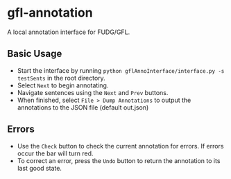 # gfl-annotation
A local annotation interface for FUDG/GFL.

## Basic Usage ##

* Start the interface by running `python gflAnnoInterface/interface.py -s testSents` in the root directory.
* Select `Next` to begin annotating.
* Navigate sentences using the `Next` and `Prev` buttons.
* When finished, select `File > Dump Annotations` to output the annotations to the JSON file (default out.json)

## Errors ##

* Use the `Check` button to check the current annotation for errors. If errors occur the bar will turn red.
* To correct an error, press the `Undo` button to return the annotation to its last good state.
